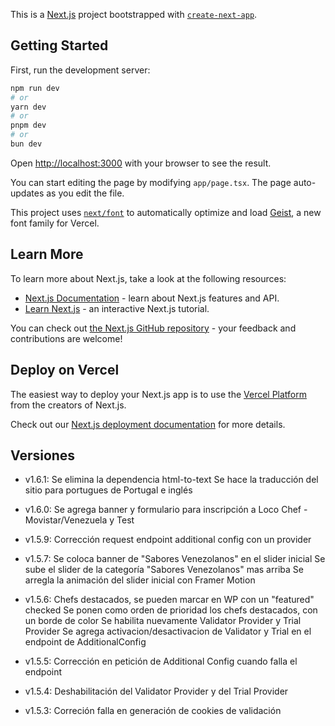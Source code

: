 This is a [Next.js](https://nextjs.org) project bootstrapped with [`create-next-app`](https://nextjs.org/docs/app/api-reference/cli/create-next-app).

## Getting Started

First, run the development server:

```bash
npm run dev
# or
yarn dev
# or
pnpm dev
# or
bun dev
```

Open [http://localhost:3000](http://localhost:3000) with your browser to see the result.

You can start editing the page by modifying `app/page.tsx`. The page auto-updates as you edit the file.

This project uses [`next/font`](https://nextjs.org/docs/app/building-your-application/optimizing/fonts) to automatically optimize and load [Geist](https://vercel.com/font), a new font family for Vercel.

## Learn More

To learn more about Next.js, take a look at the following resources:

- [Next.js Documentation](https://nextjs.org/docs) - learn about Next.js features and API.
- [Learn Next.js](https://nextjs.org/learn) - an interactive Next.js tutorial.

You can check out [the Next.js GitHub repository](https://github.com/vercel/next.js) - your feedback and contributions are welcome!

## Deploy on Vercel

The easiest way to deploy your Next.js app is to use the [Vercel Platform](https://vercel.com/new?utm_medium=default-template&filter=next.js&utm_source=create-next-app&utm_campaign=create-next-app-readme) from the creators of Next.js.

Check out our [Next.js deployment documentation](https://nextjs.org/docs/app/building-your-application/deploying) for more details.

## Versiones

- v1.6.1:
  Se elimina la dependencia html-to-text
  Se hace la traducción del sitio para portugues de Portugal e inglés

- v1.6.0:
  Se agrega banner y formulario para inscripción a Loco Chef - Movistar/Venezuela y Test

- v1.5.9:
  Corrección request endpoint additional config con un provider

- v1.5.7:
  Se coloca banner de "Sabores Venezolanos" en el slider inicial
  Se sube el slider de la categoría "Sabores Venezolanos" mas arriba
  Se arregla la animación del slider inicial con Framer Motion

- v1.5.6:
  Chefs destacados, se pueden marcar en WP con un "featured" checked
  Se ponen como orden de prioridad los chefs destacados, con un borde de color
  Se habilita nuevamente Validator Provider y Trial Provider
  Se agrega activacion/desactivacion de Validator y Trial en el endpoint de AdditionalConfig

- v1.5.5:
  Corrección en petición de Additional Config cuando falla el endpoint

- v1.5.4:
  Deshabilitación del Validator Provider y del Trial Provider

- v1.5.3:
  Correción falla en generación de cookies de validación
